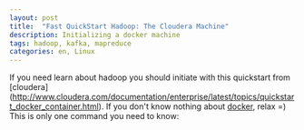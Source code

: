 ```yaml
---
layout: post
title:  "Fast QuickStart Hadoop: The Cloudera Machine"
description: Initializing a docker machine
tags: hadoop, kafka, mapreduce
categories: en, Linux
---
```


If you need learn about hadoop you should initiate with this quickstart from [cloudera] (http://www.cloudera.com/documentation/enterprise/latest/topics/quickstart_docker_container.html).
If you don't know nothing about [docker](https://docs.docker.com/mac/), relax =) This is only one command you need to know:
<script src="https://gist.github.com/viniciustrindade/c9b3d8defddacf9d5dd7211095228d1a.js"></script>

